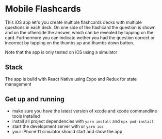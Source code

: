 # Mobile Flashcards

This iOS app let's you create multiple flashcards decks with multiple questions in each deck. On one side of the flashcard the question is shown and on the otherside the answer, which can be revealed by tapping on the card. Furthermore you can indicate wether you had the question correct or incorrect by tapping on the thumbs up and thumbs down button.

Note that the app is only tested on iOS using a simulator

## Stack

The app is build with React Native using Expo and Redux for state management

## Get up and running

* make sure you have the latest version of xcode and xcode commandline tools installed
* install all project dependencies with `yarn install` and `npx pod-install`
* start the development server with or `yarn ios`
* your iPhone 11 simulator should start and show the app